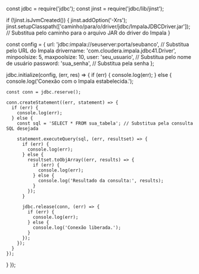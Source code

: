 const jdbc = require('jdbc');
const jinst = require('jdbc/lib/jinst');

if (!jinst.isJvmCreated()) {
  jinst.addOption('-Xrs');
  jinst.setupClasspath(['caminho/para/o/driver/jdbc/ImpalaJDBCDriver.jar']); // Substitua pelo caminho para o arquivo JAR do driver do Impala
}

const config = {
  url: 'jdbc:impala://seuserver:porta/seubanco', // Substitua pelo URL do Impala
  drivername: 'com.cloudera.impala.jdbc41.Driver',
  minpoolsize: 5,
  maxpoolsize: 10,
  user: 'seu_usuario', // Substitua pelo nome de usuário
  password: 'sua_senha', // Substitua pela senha
};

jdbc.initialize(config, (err, res) => {
  if (err) {
    console.log(err);
  } else {
    console.log('Conexão com o Impala estabelecida.');

    const conn = jdbc.reserve();

    conn.createStatement((err, statement) => {
      if (err) {
        console.log(err);
      } else {
        const sql = 'SELECT * FROM sua_tabela'; // Substitua pela consulta SQL desejada

        statement.executeQuery(sql, (err, resultset) => {
          if (err) {
            console.log(err);
          } else {
            resultset.toObjArray((err, results) => {
              if (err) {
                console.log(err);
              } else {
                console.log('Resultado da consulta:', results);
              }
            });
          }

          jdbc.release(conn, (err) => {
            if (err) {
              console.log(err);
            } else {
              console.log('Conexão liberada.');
            }
          });
        });
      }
    });
  }
});

